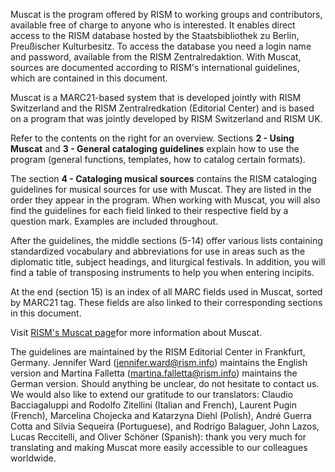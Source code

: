 Muscat is the program offered by RISM to working groups and contributors, available free of charge to anyone who is interested. It enables direct access to the RISM database hosted by the Staatsbibliothek zu Berlin, Preußischer Kulturbesitz. To access the database you need a login name and password, available from the RISM Zentralredaktion. With Muscat, sources are documented according to RISM's international guidelines, which are contained in this document.

Muscat is a MARC21-based system that is developed jointly with RISM Switzerland and the RISM Zentralredkation (Editorial Center) and is based on a program that was jointly developed by RISM Switzerland and RISM UK.

Refer to the contents on the right for an overview. Sections **2 - Using Muscat** and **3 - General cataloging guidelines** explain how to use the program (general functions, templates, how to catalog certain formats).

The section **4 - Cataloging musical sources** contains the RISM cataloging guidelines for musical sources for use with Muscat. They are listed in the order they appear in the program. When working with Muscat, you will also find the guidelines for each field linked to their respective field by a question mark. Examples are included throughout.

After the guidelines, the middle sections (5-14) offer various lists containing standardized vocabulary and abbreviations for use in areas such as the diplomatic title, subject headings, and liturgical festivals. In addition, you will find a table of transposing instruments to help you when entering incipits.

At the end (section 15) is an index of all MARC fields used in Muscat, sorted by MARC21 tag. These fields are also linked to their corresponding sections in this document.

Visit [RISM's Muscat page](http://www.rism.info/en/community/muscat.html)for more information about Muscat.

The guidelines are maintained by the RISM Editorial Center in Frankfurt, Germany. Jennifer Ward (jennifer.ward@rism.info) maintains the English version and Martina Falletta (martina.falletta@rism.info) maintains the German version. Should anything be unclear, do not hesitate to contact us. We would also like to extend our gratitude to our translators: Claudio Bacciagaluppi and Rodolfo Zitellini (Italian and French), Laurent Pugin (French), Marcelina Chojecka and Katarzyna Diehl (Polish), André Guerra Cotta and Silvia Sequeira (Portuguese), and Rodrigo Balaguer, John Lazos, Lucas Reccitelli, and Oliver Schöner (Spanish): thank you very much for translating and making Muscat more easily accessible to our colleagues worldwide.